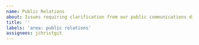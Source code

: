 ```yaml
---
name: Public Relations
about: Issues requiring clarification from our public communications director.
title: ''
labels: 'area: public relations'
assignees: jchristgit
---
```

